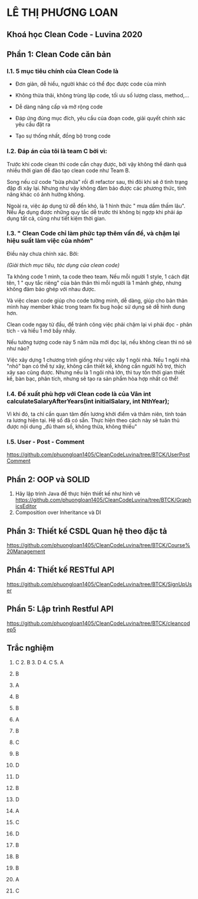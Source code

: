 # LÊ THỊ PHƯƠNG LOAN

## Khoá học Clean Code - Luvina 2020

## **Phần 1: Clean Code căn bản**

### I.1. 5 mục tiêu chính của Clean Code là

+ Đơn giản, dễ hiểu, người khác có thể đọc được code của mình

+  Không thừa thãi, không trùng lặp code, tối ưu số lượng class, method,...

+ Dễ dàng nâng cấp và mở rộng code

+ Đáp ứng đúng mục đích, yêu cầu của đoạn code, giải quyết chính xác yêu cầu đặt ra

+ Tạo sự thống nhất, đồng bộ trong code

### I.2. Đáp án của tôi là team C bởi vì:

Trước khi code clean thì code cần chạy được, bởi vậy không thể dành quá nhiều thời gian để đào tạo clean code như Team B. 

Song nếu cứ code "bừa phứa" rồi đi refactor sau, thì đôi khi sẽ ở tình trạng đập đi xây lại. Nhưng như vậy không đảm bảo được các phương thức, tính năng khác có ảnh hưởng không.

Ngoài ra, việc áp dụng từ dễ đến khó, là 1 hình thức " mưa dầm thấm lâu". Nếu Áp dụng được những quy tắc dễ trước thì không bị ngợp khi phải áp dụng tất cả, cũng như tiết kiệm thời gian.

### I.3. " Clean Code chỉ làm phức tạp thêm vấn đề, và chậm lại hiệu suất làm việc của nhóm"

Điều này chưa chính xác. Bởi:

_(Giải thích mục tiêu, tác dụng của clean code)_

Ta không code 1 mình, ta code theo team. Nếu mỗi người 1 style, 1 cách đặt tên, 1 " quy tắc riêng" của bản thân thì mỗi người là 1 mảnh ghép, nhưng không đảm bảo ghép với nhau được.

Và việc clean code giúp cho code tường minh, dễ dàng, giúp cho bản thân mình hay member khác trong team fix bug hoặc sử dụng sẽ dễ hình dung hơn.

Clean code ngay từ đầu, để tránh công việc phải chậm lại vì phải đọc - phân tích - và hiểu 1 mớ bầy nhầy.

Nếu tưởng tượng code này 5 năm nữa mới đọc lại, nếu không clean thì nó sẽ như nào?

Việc xây dựng 1 chương trình giống như việc xây 1 ngôi nhà. Nếu 1 ngôi nhà "nhỏ" bạn có thể tự xây, không cần thiết kế, không cần người hỗ trợ, thích xây sao cũng được.
Nhưng nếu là 1 ngôi nhà lớn, thì tuy tốn thời gian thiết kế, bàn bạc, phân tích, nhưng sẽ tạo ra sản phẩm hòa hợp nhất có thể!

### I.4. Đề xuất phù hợp với Clean code là của Vân int calculateSalaryAfterYears(int initialSalary, int NthYear);

Vì khi đó, ta chỉ cần quan tâm đến lương khởi điểm và thâm niên, tính toán ra lương hiện tại. Hệ số đã có sẵn. Thực hiện theo cách này sẽ tuân thủ được nội dung _đủ tham số, không thừa, không thiếu"

### I.5. User - Post - Comment
 https://github.com/phuongloan1405/CleanCodeLuvina/tree/BTCK/UserPostComment

## **Phần 2: OOP và SOLID** 
1. Hãy lập trình Java để thực hiện thiết kế như hình vẽ
https://github.com/phuongloan1405/CleanCodeLuvina/tree/BTCK/GraphicsEditor
2. Composition over Inheritance và DI


## **Phần 3: Thiết kế CSDL Quan hệ theo đặc tả**
https://github.com/phuongloan1405/CleanCodeLuvina/tree/BTCK/Course%20Management

## **Phần 4: Thiết kế RESTful API**

https://github.com/phuongloan1405/CleanCodeLuvina/tree/BTCK/SignUpUser

## **Phần 5: Lập trình Restful API**

https://github.com/phuongloan1405/CleanCodeLuvina/tree/BTCK/cleancodep5

## **Trắc nghiệm**

1. C        2. B        3. D        4. C        5. A

6. B      

7. A     

8. B      

9. B

10. A

11. B     

12. C     

13. B     

14. D     

15. D

16. B     

17. D     

18. A     

19. C     

20. D

21. B    

22. B     

23. B     

24. A     

25. C

